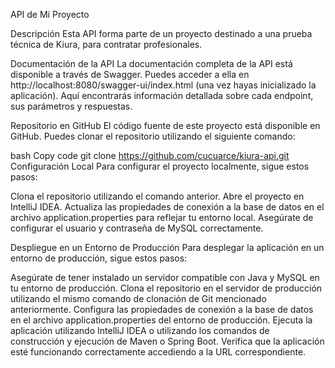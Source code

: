 API de Mi Proyecto

Descripción
Esta API forma parte de un proyecto destinado a una prueba técnica de Kiura, para contratar profesionales.

Documentación de la API
La documentación completa de la API está disponible a través de Swagger. Puedes acceder a ella en http://localhost:8080/swagger-ui/index.html (una vez hayas inicializado la aplicación). Aquí encontrarás información detallada sobre cada endpoint, sus parámetros y respuestas.

Repositorio en GitHub
El código fuente de este proyecto está disponible en GitHub. Puedes clonar el repositorio utilizando el siguiente comando:

bash
Copy code
git clone https://github.com/cucuarce/kiura-api.git
Configuración Local
Para configurar el proyecto localmente, sigue estos pasos:

Clona el repositorio utilizando el comando anterior.
Abre el proyecto en IntelliJ IDEA.
Actualiza las propiedades de conexión a la base de datos en el archivo application.properties para reflejar tu entorno local. Asegúrate de configurar el usuario y contraseña de MySQL correctamente.

Despliegue en un Entorno de Producción
Para desplegar la aplicación en un entorno de producción, sigue estos pasos:

Asegúrate de tener instalado un servidor compatible con Java y MySQL en tu entorno de producción.
Clona el repositorio en el servidor de producción utilizando el mismo comando de clonación de Git mencionado anteriormente.
Configura las propiedades de conexión a la base de datos en el archivo application.properties del entorno de producción.
Ejecuta la aplicación utilizando IntelliJ IDEA o utilizando los comandos de construcción y ejecución de Maven o Spring Boot.
Verifica que la aplicación esté funcionando correctamente accediendo a la URL correspondiente.
